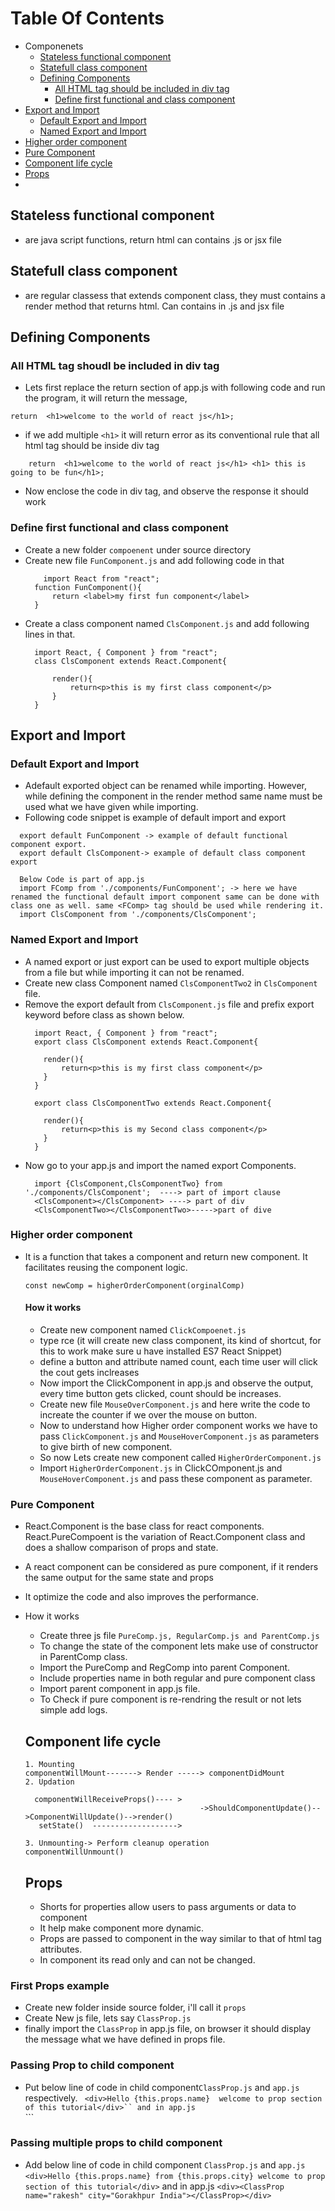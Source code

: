 # Table Of Contents

- Componenets
  - [Stateless functional component](#stateless-functional-component)
  - [Statefull class component](#statefull-class-component)
  - [Defining Components](#defining-components)
     - [All HTML tag should be included in div tag](#All-HTML-tag-should-be-included-in-div-tag)
     - [Define first functional and class component](#define-first-functional-and-class-component)
 - [Export and Import](#export-and-import)
    - [Default Export and Import](#default-export-and-import)
    - [Named Export and Import](#named-export-and-import)
 - [Higher order component](#higher-order-component)
 - [Pure Component](#pure-component)
 - [Component life cycle](#component-life-cycle)
-  [Props](#Props)
-  
## Stateless functional component
- are java script functions, return html can contains .js or jsx file
## Statefull class component
- are regular classess that extends component class, they must contains a render method that returns html. Can contains in .js and jsx file

## Defining Components

### All HTML tag shoudl be included in div tag
- Lets first replace the return section of app.js with following code and run the program, it will return the message,
 ```
 return  <h1>welcome to the world of react js</h1>;
```
- if we add multiple ```<h1>``` it will return error as its conventional rule that all html tag should be inside div tag
```
    return  <h1>welcome to the world of react js</h1> <h1> this is going to be fun</h1>;
```
- Now enclose the code in div tag, and observe the response it should work
### Define first functional and class component
- Create a new folder ```compoenent``` under source directory
- Create new file ```FunComponent.js``` and add following code in that
  ```
      import React from "react";
    function FunComponent(){
        return <label>my first fun component</label>
    }
  ```
- Create a class component named ```ClsComponent.js``` and add following lines in that.
  ```
    import React, { Component } from "react";
    class ClsComponent extends React.Component{
    
        render(){
            return<p>this is my first class component</p>
        }
    }

  ```
## Export and Import
### Default Export and Import
- Adefault exported object can be renamed while importing. However, while defining the component in the render method same name must be used what we have given while importing.
- Following code snippet is example of default import and export
```
  export default FunComponent -> example of default functional component export. 
  export default ClsComponent-> example of default class component export

  Below Code is part of app.js
  import FComp from './components/FunComponent'; -> here we have renamed the functional default import component same can be done with class one as well. same <FComp> tag should be used while rendering it.
  import ClsComponent from './components/ClsComponent';
```

### Named Export and Import
- A named export or just export can be used to export multiple objects from a file but while importing it can not be renamed.
- Create new class Component named ```ClsComponentTwo2``` in ```ClsComponent``` file.
- Remove the export default from ```ClsComponent.js``` file and prefix export keyword before class as shown below.
  ```
    import React, { Component } from "react";
    export class ClsComponent extends React.Component{
    
      render(){
          return<p>this is my first class component</p>
      }
    }
    
    export class ClsComponentTwo extends React.Component{
    
      render(){
          return<p>this is my Second class component</p>
      }
    }
  ```
- Now go to your app.js and import the named export Components.
   ```
     import {ClsComponent,ClsComponentTwo} from './components/ClsComponent';  ----> part of import clause
     <ClsComponent></ClsComponent> ----> part of div
     <ClsComponentTwo></ClsComponentTwo>----->part of dive
   ```
### Higher order component
- It is a function that takes a component and return new component. It facilitates reusing the component logic.
  ```
  const newComp = higherOrderComponent(orginalComp)
  ```
  #### How it works
  - Create new component named ```ClickCompoenet.js```
  - type rce (it will create new class component, its kind of shortcut, for this to work make sure u have installed ES7 React Snippet)
  - define a button and attribute named count, each time user will click the cout gets inclreases
  - Now import the ClickComponent in app.js and observe the output, every time button gets clicked, count should be increases.
  - Create new file ```MouseOverComponent.js``` and here write the code to increate the counter if we over the mouse on button.
  - Now to understand how Higher order component works we have to pass ```ClickComponent.js``` and ```MouseHoverComponent.js```  as parameters to give birth of new component.
  - So now Lets create new component called ```HigherOrderComponent.js```
  - Import ```HigherOrderComponent.js``` in ClickCOmponent.js and ```MouseHoverComponent.js``` and pass these component as parameter.

### Pure Component
- React.Component is the base class for react components. React.PureCompoent is the variation of React.Component class and does a shallow comparison of props and state.
- A react component can be considered as pure component, if it renders the same output for the same state and props
- It optimize the code and also improves the performance.
- How it works
  - Create three js file ```PureComp.js, RegularComp.js and ParentComp.js```
  - To change the state of the component lets make use of constructor in ParentComp class.
  - Import the PureComp and RegComp into parent Component.
  - Include properties name in both regular and pure component class
  - Import parent component in app.js file.
  - To Check if pure component is re-rendring the result or not lets simple add logs.

  ## Component life cycle
  ```
  1. Mounting
  componentWillMount-------> Render -----> componentDidMount
  2. Updation

    componentWillReceiveProps()---- >                               
                                         ->ShouldComponentUpdate()-->ComponentWillUpdate()-->render()
     setState()  ------------------->
                 
  3. Unmounting-> Perform cleanup operation
  componentWillUnmount()
  ```

  ## Props
  - Shorts for properties allow users to pass arguments or data to component
  - It help make component more dynamic.
  - Props are passed to component in the way similar to that of html tag attributes.
  - In component its read only and can not be changed.
### First Props example
- Create new folder inside source folder, i'll call it ```props```
- Create New js file, lets say ```ClassProp.js```
- finally import the ```ClassProp``` in app.js file, on browser it should display the message what we have defined in props file.
### Passing Prop to child component
- Put below line of code in child component```ClassProp.js``` and ```app.js``` respectively.
 ```  <div>Hello {this.props.name}  welcome to prop section of this tutorial</div>`` and in app.js  ```<div><ClassProp name="rakesh"></ClassProp></div>```
### Passing multiple props to child component
- Add below line of code in child component ```ClassProp.js``` and ```app.js```
  ```<div>Hello {this.props.name} from {this.props.city} welcome to prop section of this tutorial</div>``` and in app.js ```<div><ClassProp name="rakesh" city="Gorakhpur India"></ClassProp></div>```
